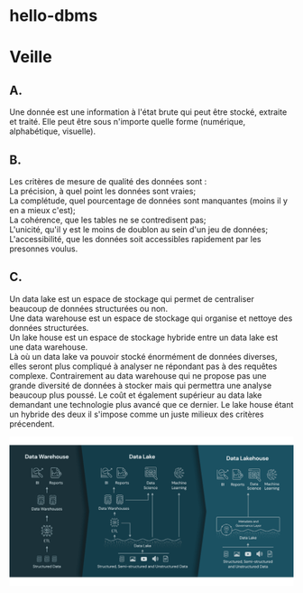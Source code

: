 # hello-dbms

# Veille

## A. 
Une donnée est une information à l'état brute qui peut être stocké, extraite et traité. Elle peut être sous n'importe quelle forme (numérique, alphabétique, visuelle).  

## B. 
Les critères de mesure de qualité des données sont :  
La précision, à quel point les données sont vraies;  
La complétude, quel pourcentage de données sont manquantes (moins il y en a mieux c'est);  
La cohérence, que les tables ne se contredisent pas;  
L'unicité, qu'il y est le moins de doublon au sein d'un jeu de données;  
L'accessibilité, que les données soit accessibles rapidement par les presonnes voulus.  

## C. 
Un data lake est un espace de stockage qui permet de centraliser beaucoup de données structurées ou non.  
Une data warehouse est un espace de stockage qui organise et nettoye des données structurées.  
Un lake house est un espace de stockage hybride entre un data lake est une data warehouse.  
Là où un data lake va pouvoir stocké énormément de données diverses, elles seront plus compliqué à analyser ne répondant pas à des requêtes complexe. Contrairement au data warehouse qui ne propose pas une grande diversité de données à stocker mais qui permettra une analyse beaucoup plus poussé. Le coût et également supérieur au data lake demandant une technologie plus avancé que ce dernier. Le lake house étant un hybride des deux il s'impose comme un juste milieux des critères précendent.  

![alt text](https://github.com/ali-bousrira/hello-dbms/blob/main/datawarehouseschema.png?raw=true)
